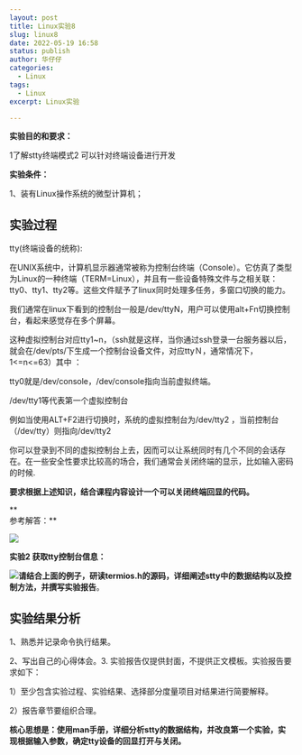 ```yaml
---
layout: post
title: Linux实验8
slug: linux8
date: 2022-05-19 16:58
status: publish
author: 华仔仔
categories: 
  - Linux
tags: 
  - Linux
excerpt: Linux实验

---
```






**实验目的和要求：**

1了解stty终端模式2 可以针对终端设备进行开发

**实验条件：**

1、装有Linux操作系统的微型计算机；

## 实验过程

tty(终端设备的统称):

在UNIX系统中，计算机显示器通常被称为控制台终端（Console）。它仿真了类型为Linux的一种终端（TERM=Linux），并且有一些设备特殊文件与之相关联：tty0、tty1、tty2等。这些文件赋予了linux同时处理多任务，多窗口切换的能力。

我们通常在linux下看到的控制台一般是/dev/ttyN，用户可以使用alt+Fn切换控制台，看起来感觉存在多个屏幕。

这种虚拟控制台对应tty1\~n，（ssh就是这样，当你通过ssh登录一台服务器以后，就会在/dev/pts/下生成一个控制台设备文件，对应ttyＮ，通常情况下，1\<=n\<=63）其中 ：

tty0就是/dev/console，/dev/console指向当前虚拟终端。

/dev/tty1等代表第一个虚拟控制台

例如当使用ALT+F2进行切换时，系统的虚拟控制台为/dev/tty2 ，当前控制台（/dev/tty）则指向/dev/tty2

你可以登录到不同的虚拟控制台上去，因而可以让系统同时有几个不同的会话存在。在一些安全性要求比较高的场合，我们通常会关闭终端的显示，比如输入密码的时候.

**要求根据上述知识，结合课程内容设计一个可以关闭终端回显的代码。**

**  
参考解答：**

![](images/fab62808f1d717b580abd6b6d8172be6.png)

**实验2 获取tty控制台信息：**

![](images/e7cac277b3e4aa748d5af62887a17397.png)**请结合上面的例子，研读termios.h的源码，详细阐述stty中的数据结构以及控制方法，并撰写实验报告**。

## 实验结果分析

1、熟悉并记录命令执行结果。

2、写出自己的心得体会。3. 实验报告仅提供封面，不提供正文模板。实验报告要求如下：

1）至少包含实验过程、实验结果、选择部分度量项目对结果进行简要解释。

2）报告章节要组织合理。

**核心思想是：使用man手册，详细分析stty的数据结构，并改良第一个实验，实现根据输入参数，确定tty设备的回显打开与关闭。**

